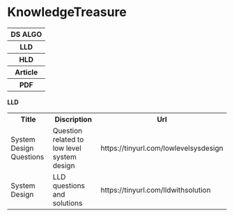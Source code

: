 # KnowledgeTreasure

 <table>
  <tr>
    <th>DS ALGO</th>
  </tr>
	<tr>
    <th>LLD</th>
  </tr>
	<tr>
    <th>HLD</th>
  </tr>
	<tr>
    <th>Article</th>
  </tr>
	<tr>
		<th>PDF</th>
	</tr>
</table> 

<b>LLD</b>
 <table>
  <tr>
    <th>Title</th>
    <th>Discription</th>
    <th>Url</th>
  </tr>
  <tr>
    <td>System Design Questions</td>
    <td>Question related to low level system design</td>
    <td>https://tinyurl.com/lowlevelsysdesign</td>
  </tr>
  <tr>
    <td>System Design</td>
    <td>LLD questions and solutions</td>
    <td>https://tinyurl.com/lldwithsolution</td>
  </tr>
</table> 
